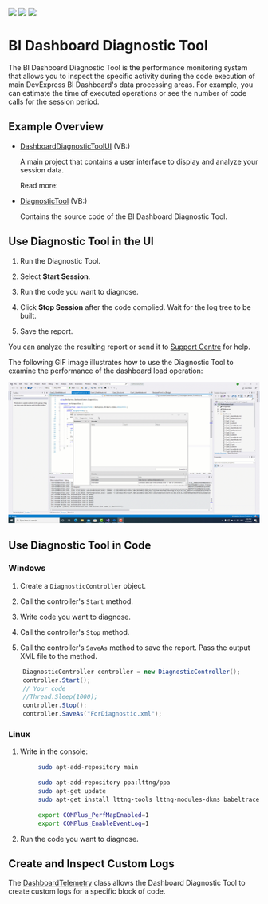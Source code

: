 <!-- default badges list -->
![](https://img.shields.io/endpoint?url=https://codecentral.devexpress.com/api/v1/VersionRange/486089620/22.1.2%2B)
[![](https://img.shields.io/badge/Open_in_DevExpress_Support_Center-FF7200?style=flat-square&logo=DevExpress&logoColor=white)](https://supportcenter.devexpress.com/ticket/details/T1085109)
[![](https://img.shields.io/badge/📖_How_to_use_DevExpress_Examples-e9f6fc?style=flat-square)](https://docs.devexpress.com/GeneralInformation/403183)
<!-- default badges end -->
# BI Dashboard Diagnostic Tool

The BI Dashboard Diagnostic Tool is the performance monitoring system that allows you to inspect the specific activity during the code execution of main DevExpress BI Dashboard's data processing areas. For example, you can estimate the time of executed operations or see the number of code calls for the session period. 

## Example Overview

- [DashboardDiagnosticToolUI](./DashboardDiagnosticToolUI) (VB:)

  A main project that contains a user interface to display and analyze your session data.

  Read more: 

- [DiagnosticTool](./DiagnosticTool) (VB:)

  Contains the source code of the BI Dashboard Diagnostic Tool.

## Use Diagnostic Tool in the UI

1. Run the Diagnostic Tool.

2. Select **Start Session**.

3. Run the code you want to diagnose.

4. Click **Stop Session** after the code complied. Wait for the log tree to be built.

5. Save the report.

You can analyze the resulting report or send it to [Support Centre](https://supportcenter.devexpress.com/ticket/list) for help.

The following GIF image illustrates how to use the Diagnostic Tool to examine the performance of the dashboard load operation:

![BI Dashboard Diagnostic Tool](./images/bi-dashboard-diagnostic-tool.gif)

## Use Diagnostic Tool in Code

### Windows

1. Create a  `DiagnosticController` object. 

2. Call the controller's `Start` method.

3. Write code you want to diagnose.

4. Call the controller's  `Stop` method.

5. Call the controller's `SaveAs` method to save the report. Pass the output XML file to the method.


``` C#
    DiagnosticController controller = new DiagnosticController();
    controller.Start();
    // Your code 
    //Thread.Sleep(1000);
    controller.Stop();
    controller.SaveAs("ForDiagnostic.xml");
```


### Linux

1. Write in the console:

   ``` Bash
        sudo apt-add-repository main
   ```

   ``` Bash
        sudo apt-add-repository ppa:lttng/ppa
        sudo apt-get update
        sudo apt-get install lttng-tools lttng-modules-dkms babeltrace2
   ```

   ``` Bash
        export COMPlus_PerfMapEnabled=1
        export COMPlus_EnableEventLog=1
   ```

3. Run the code you want to diagnose.

## Create and Inspect Custom Logs

The [DashboardTelemetry](https://docs.devexpress.com/CoreLibraries/DevExpress.DashboardCommon.Diagnostics.DashboardTelemetry) class allows the Dashboard Diagnostic Tool to create custom logs for a specific block of code.

